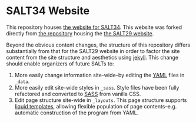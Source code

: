 # SALT34 Website

This repository houses [the website for SALT34](https://saltconf.github.io/salt34/). This website was forked directly from [the repository](https://github.com/saltconf/salt29) housing the [the SALT29 website](http://salt.linguistics.ucla.edu/29/).

Beyond the obvious content changes, the structure of this repository differs substantially from that for the SALT29 website in order to factor the site content from the site structure and aesthetics using [jekyll](https://jekyllrb.com/). This change should enable organizers of future SALTs to:

1. More easily change information site-wide–by editing the [YAML](https://yaml.org/) files in `_data`.
2. More easily edit site-wide styles in `_sass`. Style files have been fully refactored and converted to [SASS](https://sass-lang.com/) from vanilla CSS.
3. Edit page structure site-wide in `_layouts`. This page structure supports [liquid templates](https://shopify.github.io/liquid/), allowing flexible population of page contents–e.g. automatic construction of the program from YAML. 